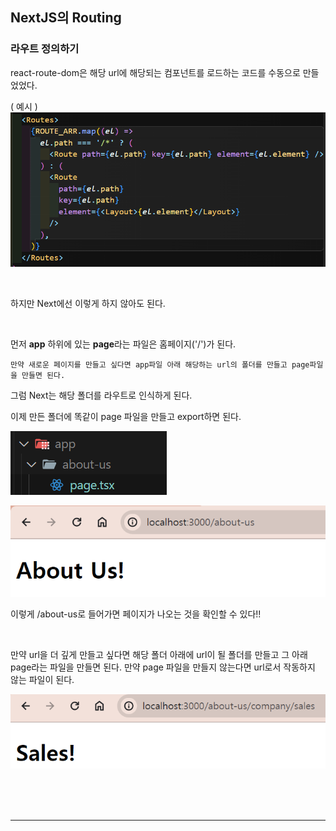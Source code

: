 ## NextJS의 Routing

### 라우트 정의하기

react-route-dom은 해당 url에 해당되는 컴포넌트를 로드하는 코드를 수동으로 만들었었다.

( 예시 )
![라우트](../Image/라우트.png)

<br>

하지만 Next에선 이렇게 하지 않아도 된다.

<br>

먼저 **app** 하위에 있는 **page**라는 파일은 홈페이지('/')가 된다.

`만약 새로운 페이지를 만들고 싶다면 app파일 아래 해당하는 url의 폴더를 만들고 page파일을 만들면 된다.`

그럼 Next는 해당 폴더를 라우트로 인식하게 된다.

이제 만든 폴더에 똑같이 page 파일을 만들고 export하면 된다.

![폴더구조](../Image/라우트폴더.png)

![라우트설정](../Image/라우트설정.png)

이렇게 /about-us로 들어가면 페이지가 나오는 것을 확인할 수 있다!!

<br>

만약 url을 더 깊게 만들고 싶다면 해당 폴더 아래에 url이 될 폴더를 만들고 그 아래 page라는 파일을 만들면 된다. 만약 page 파일을 만들지 않는다면 url로서 작동하지 않는 파일이 된다.

![url](../Image/url.png)

<br>
<br>
<br>

---
